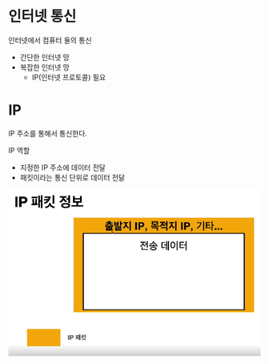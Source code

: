 # 인터넷 통신

인터넷에서 컴퓨터 둘의 통신

- 간단한 인터넷 망
- 복잡한 인터넷 망
  - IP(인터넷 프로토콜) 필요

# IP

IP 주소를 통해서 통신한다.

IP 역할

- 지정한 IP 주소에 데이터 전달
- 패킷이라는 통신 단위로 데이터 전달

![](img/2022-09-27-18-41-29.png)
